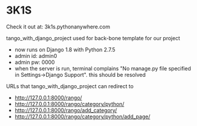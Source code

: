 # 3K1S
Check it out at: 3k1s.pythonanywhere.com


tango_with_django_project used for back-bone template for our project
 * now runs on Django 1.8 with Python 2.7.5
 * admin id: admin0
 * admin pw: 0000
 * when the server is run, terminal complains "No manage.py file specified in Settings->Django Support". this should be resolved
 
URLs that tango_with_django_project can redirect to 
 * http://127.0.0.1:8000/rango/
 * http://127.0.0.1:8000/rango/category/python/
 * http://127.0.0.1:8000/rango/add_category/
 * http://127.0.0.1:8000/rango/category/python/add_page/
